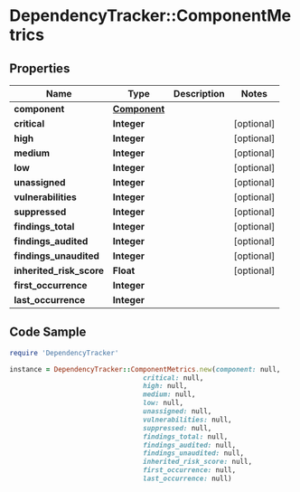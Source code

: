 # DependencyTracker::ComponentMetrics

## Properties

Name | Type | Description | Notes
------------ | ------------- | ------------- | -------------
**component** | [**Component**](Component.md) |  | 
**critical** | **Integer** |  | [optional] 
**high** | **Integer** |  | [optional] 
**medium** | **Integer** |  | [optional] 
**low** | **Integer** |  | [optional] 
**unassigned** | **Integer** |  | [optional] 
**vulnerabilities** | **Integer** |  | [optional] 
**suppressed** | **Integer** |  | [optional] 
**findings_total** | **Integer** |  | [optional] 
**findings_audited** | **Integer** |  | [optional] 
**findings_unaudited** | **Integer** |  | [optional] 
**inherited_risk_score** | **Float** |  | [optional] 
**first_occurrence** | **Integer** |  | 
**last_occurrence** | **Integer** |  | 

## Code Sample

```ruby
require 'DependencyTracker'

instance = DependencyTracker::ComponentMetrics.new(component: null,
                                 critical: null,
                                 high: null,
                                 medium: null,
                                 low: null,
                                 unassigned: null,
                                 vulnerabilities: null,
                                 suppressed: null,
                                 findings_total: null,
                                 findings_audited: null,
                                 findings_unaudited: null,
                                 inherited_risk_score: null,
                                 first_occurrence: null,
                                 last_occurrence: null)
```


